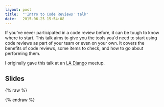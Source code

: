 ```yaml
---
layout: post
title:  "'Intro to Code Reviews' talk"
date:   2015-06-25 15:54:08
---
```



If you've never participated in a code review before, it can be tough to know
where to start. This talk aims to give you the tools you'd need to start 
using code reviews as part of your team or even on your own. It covers
the benefits of code reviews, some items to check, and how to go about 
performing them.

I originally gave this talk at an [LA Django](http://www.meetup.com/ladjango/events/222881764/) meetup.

Slides
------

{% raw %}
<script async class="speakerdeck-embed" data-id="637a1e03016b4297bbf9bdb4444a8ea7" data-ratio="1.33333333333333" src="//speakerdeck.com/assets/embed.js"></script>
{% endraw %}
